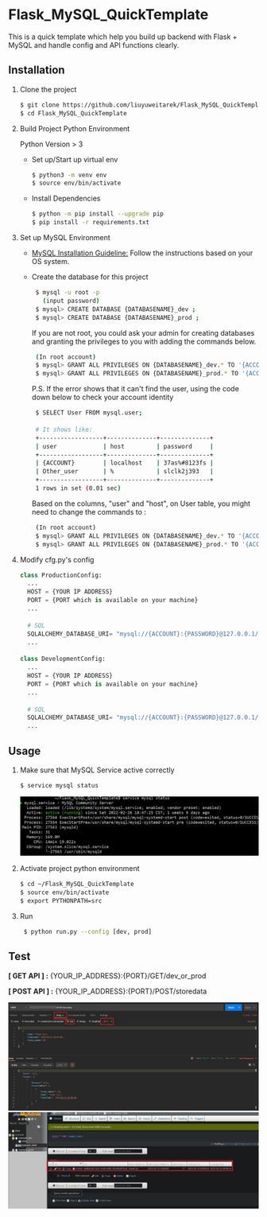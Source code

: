 # Flask_MySQL_QuickTemplate
This is a quick template which help you build up backend with Flask + MySQL and handle config and API functions clearly. 

## Installation

1. Clone the project

    ```bash
    $ git clone https://github.com/liuyuweitarek/Flask_MySQL_QuickTemplate.git
    $ cd Flask_MySQL_QuickTemplate
    ```

2. Build Project Python Environment

    Python Version > 3
    
    * Set up/Start up virtual env
      ```bash
      $ python3 -m venv env
      $ source env/bin/activate
      ```
    * Install Dependencies
      ```bash
      $ python -m pip install --upgrade pip
      $ pip install -r requirements.txt 
      ```

3. Set up MySQL Environment
     * [MySQL Installation Guideline:](https://dev.mysql.com/doc/mysql-installation-excerpt/5.7/en/) Follow the instructions based on your OS system. 
     * Create the database for this project
       ```bash
        $ mysql -u root -p
          (input password)
        $ mysql> CREATE DATABASE {DATABASENAME}_dev ;
        $ mysql> CREATE DATABASE {DATABASENAME}_prod ;
       ```
        
       If you are not root, you could ask your admin for creating databases and granting the privileges to you with adding the commands below.
       ```bash
        (In root account)
        $ mysql> GRANT ALL PRIVILEGES ON {DATABASENAME}_dev.* TO '{ACCOUNT}'@'%';
        $ mysql> GRANT ALL PRIVILEGES ON {DATABASENAME}_prod.* TO '{ACCOUNT}'@'%';
       ```
       P.S. If the error shows that it can't find the user, using the code down below to check your account identity
       ```bash
        $ SELECT User FROM mysql.user;
        
        # It shows like:
        +------------------+--------------+--------------+
        | user             | host         | password     |
        +------------------+--------------+--------------+
        | {ACCOUNT}        | localhost    | 37as%#8123fs |
        | Other_user       | %            | slclk2j393   |
        +------------------+--------------+--------------+
        1 rows in set (0.01 sec)
       ```
       Based on the columns, "user" and "host", on User table, you might need to change the commands to :
       ```bash
        (In root account)
        $ mysql> GRANT ALL PRIVILEGES ON {DATABASENAME}_dev.* TO '{ACCOUNT}'@'localhost';
        $ mysql> GRANT ALL PRIVILEGES ON {DATABASENAME}_prod.* TO '{ACCOUNT}'@'localhost';
       ```
 4. Modify cfg.py's config
    ```python
    class ProductionConfig:
      ...
      HOST = {YOUR IP ADDRESS}                                                              <= Edit              
      PORT = {PORT which is available on your machine}                                      <= Edit
      ...

      # SQL
      SQLALCHEMY_DATABASE_URI= "mysql://{ACCOUNT}:{PASSWORD}@127.0.0.1/{DATABASENAME}_prod" <= Edit
      ...

    class DevelopmentConfig:
      ...
      HOST = {YOUR IP ADDRESS}                                                              <= Edit
      PORT = {PORT which is available on your machine}                                      <= Edit
      ...

      # SQL
      SQLALCHEMY_DATABASE_URI= "mysql://{ACCOUNT}:{PASSWORD}@127.0.0.1/{DATABASE_NAME}_dev" <= Edit
      ...
    
    ```
 ## Usage
 1. Make sure that MySQL Service active correctly
    ```bash
    $ service mysql status
    ```
    <p align="center">
      <img src="https://github.com/liuyuweitarek/Flask_MySQL_QuickTemplate/blob/main/wiki/mysql_service_check.jpg">
    </p>
 2. Activate project python environment 
     ```bash
     $ cd ~/Flask_MySQL_QuickTemplate
     $ source env/bin/activate
     $ export PYTHONPATH=src
     ```
 3. Run
    ```bash
     $ python run.py --config [dev, prod]
    ```

## Test
**[ GET API ] :** {YOUR_IP_ADDRESS}:{PORT}/GET/dev_or_prod


**[ POST API ] :** {YOUR_IP_ADDRESS}:{PORT}/POST/storedata

<p align="center">
      <img src="https://github.com/liuyuweitarek/Flask_MySQL_QuickTemplate/blob/main/wiki/POST_DEMO.jpg">
      <img src="https://github.com/liuyuweitarek/Flask_MySQL_QuickTemplate/blob/main/wiki/POST_DEMO_dashboard.jpg">
</p>


       


